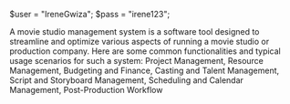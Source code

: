 $user = "IreneGwiza";
$pass = "irene123";


A movie studio management system is a software tool designed to streamline and optimize various aspects of running a movie studio or production company.
Here are some common functionalities and typical usage scenarios for such a system:
Project Management, Resource Management, Budgeting and Finance, Casting and Talent Management, Script and Storyboard Management, Scheduling and Calendar Management, Post-Production Workflow
    

